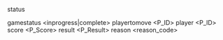 status

gamestatus <inprogress|complete>
playertomove <P_ID>
player <P_ID> score <P_Score> result <P_Result>
reason <reason_code>